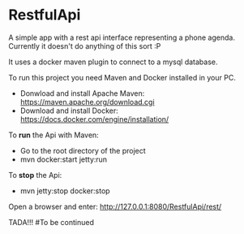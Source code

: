 # RestfulApi
A simple app with a rest api interface representing a phone agenda. Currently it doesn't do anything of this sort :P 

It uses a docker maven plugin to connect to a mysql database.

To run this project you need Maven and Docker installed in your PC.

* Donwload and install Apache Maven:
https://maven.apache.org/download.cgi
* Download and install Docker:
https://docs.docker.com/engine/installation/

To **run** the Api with Maven:
* Go to the root directory of the project
* mvn docker:start jetty:run

To **stop** the Api:
* mvn jetty:stop docker:stop

Open a browser and enter: http://127.0.0.1:8080/RestfulApi/rest/

TADA!!!
#To be continued
